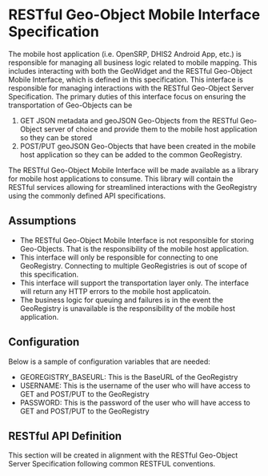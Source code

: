 # RESTful Geo-Object Mobile Interface Specification

The mobile host application (i.e. OpenSRP, DHIS2 Android App, etc.) is responsible for managing all business logic related to mobile mapping. This includes interacting with both the GeoWidget and the RESTful Geo-Object Mobile Interface, which is defined in this specification. This interface is responsible for managing interactions with the RESTful Geo-Object Server Specification. The primary duties of this interface focus on ensuring the transportation of Geo-Objects can be 

1. GET JSON metadata and geoJSON Geo-Objects from the RESTful Geo-Object server of choice and provide them to the mobile host application so they can be stored
2. POST/PUT geoJSON Geo-Objects that have been created in the mobile host application so they can be added to the common GeoRegistry.

The RESTful Geo-Object Mobile Interface will be made available as a library for mobile host applications to consume. This library will contain the RESTful services allowing for streamlined interactions with the GeoRegistry using the commonly defined API specifications.

## Assumptions

* The RESTful Geo-Object Mobile Interface is not responsible for storing Geo-Objects. That is the responsibility of the mobile host application.
* This interface will only be responsible for connecting to one GeoRegistry. Connecting to multiple GeoRegistries is out of scope of this specification.
* This interface will support the transportation layer only. The interface will return any HTTP errors to the mobile host applicatoin.
* The business logic for queuing and failures is in the event the GeoRegistry is unavailable is the responsibility of the mobile host application.

## Configuration
Below is a sample of configuration variables that are needed:
* GEOREGISTRY_BASEURL: This is the BaseURL of the GeoRegistry
* USERNAME: This is the username of the user who will have access to GET and POST/PUT to the GeoRegistry
* PASSWORD: This is the password of the user who will have access to GET and POST/PUT to the GeoRegistry

## RESTful API Definition
This section will be created in alignment with the RESTful Geo-Object Server Specification following common RESTFUL conventions.